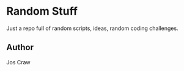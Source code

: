 # Random Stuff
Just a repo full of random scripts, ideas, random coding challenges.

## Author
Jos Craw
